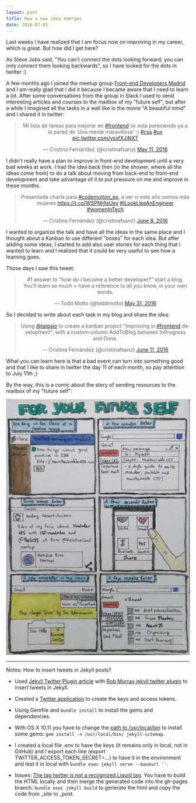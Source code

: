```yaml
---
layout: post
title: How a new idea emerges
date: 2016-07-01
---
```


Last weeks I have realized that I am focus now on improving in my career, which is great. But how did I get here?

As Steve Jobs said, "You can't connect the dots looking forward; you can only connect them looking backwards", so I have looked for the dots in twitter :)

A few months ago I joined the meetup group <a href="http://www.meetup.com/es-ES/Front-end-Developers-Madrid/">Front-end Developers Madrid</a> and I am really glad that I did it because I became aware that I need to learn a lot. After some conversations from the group in Slack I used to send interesting articles and courses to the mailbox of my "future self", but after a while I imagined all the tasks in a wall like in the movie "A beautiful mind" and I shared it in twitter:

<div class="embed twitter"><blockquote class="twitter-tweet" align="center"><p lang="es" dir="ltr">Mi lista de tareas para mejorar en <a href="https://twitter.com/hashtag/frontend?src=hash">#frontend</a> se está pareciendo ya a la pared de ‘Una mente maravillosa&#39; :) <a href="https://twitter.com/hashtag/css?src=hash">#css</a> <a href="https://twitter.com/hashtag/ux?src=hash">#ux</a> <a href="https://t.co/vssfXJiNXT">pic.twitter.com/vssfXJiNXT</a></p>&mdash; Cristina Fernández (@cristinafsanz) <a href="https://twitter.com/cristinafsanz/status/730417793389178880">May 11, 2016</a></blockquote>
<script async="" src="//platform.twitter.com/widgets.js" charset="utf-8"></script></div>

I didn't really have a plan to improve in front-end development until a very bad weeks at work. I had the idea back then (in the shower, where all the ideas come from) to do a talk about moving from back-end to front-end development and take advantage of it to put pressure on me and improve in these months.

<div class="embed twitter"><blockquote class="twitter-tweet" align="center"><p lang="es" dir="ltr">Presentada charla para <a href="https://twitter.com/hashtag/codemotion_es?src=hash">#codemotion_es</a>, a ver si este año somos más mujeres <a href="https://t.co/WSPNHIsUey">https://t.co/WSPNHIsUey</a> <a href="https://twitter.com/hashtag/ILookLikeAnEngineer?src=hash">#ILookLikeAnEngineer</a> <a href="https://twitter.com/hashtag/womenInTech?src=hash">#womenInTech</a></p>&mdash; Cristina Fernández (@cristinafsanz) <a href="https://twitter.com/cristinafsanz/status/740626334368563200">June 8, 2016</a></blockquote>
<script async="" src="//platform.twitter.com/widgets.js" charset="utf-8"></script></div>

I wanted to organize the talk and have all the ideas in the same place and I thought about a Kanban to use different "boxes" for each idea. But after adding some ideas, I started to add also user stories for each thing that I wanted to learn and I realized that it could be very useful to see how a learning goes.

Those days I saw this tweet:

<div class="embed twitter"><blockquote class="twitter-tweet" align="center"><p lang="en" dir="ltr">#1 answer to &quot;how do I become a better developer?&quot; start a blog. You&#39;ll learn so much + have a reference to all you know, in your own words.</p>&mdash; Todd Motto (@toddmotto) <a href="https://twitter.com/toddmotto/status/737766510387662848">May 31, 2016</a></blockquote>
<script async="" src="//platform.twitter.com/widgets.js" charset="utf-8"></script></div>

So I decided to write about each task in my blog and share the idea:

<div class="embed twitter"><blockquote class="twitter-tweet" align="center"><p lang="en" dir="ltr">Using <a href="https://twitter.com/taigaio">@taigaio</a> to create a kanban project &quot;Improving in <a href="https://twitter.com/hashtag/frontend?src=hash">#frontend</a> development&quot;, with a custom column AddToBlog between InProgress and Done.</p>&mdash; Cristina Fernández (@cristinafsanz) <a href="https://twitter.com/cristinafsanz/status/741586091162140672">June 11, 2016</a></blockquote>
<script async="" src="//platform.twitter.com/widgets.js" charset="utf-8"></script></div>

What you can learn here is that a bad event can turn into something good and that I like to share in twitter the day 11 of each month, so pay attention to July 11th ;)

By the way, this is a comic about the story of sending resources to the mailbox of my "future self":

<img src="../images/blog/forYourFutureSelf.jpg" alt="Your future self" />

<br>

---

Notes: How to insert tweets in Jekyll posts?

- Used <a href="http://phatblat.com/2016/01/05/jekyll-twitter-plugin.html">Jekyll Twitter Plugin article</a> with <a href="https://github.com/rob-murray/jekyll-twitter-plugin">Rob Murray jekyll twitter plugin</a> to insert tweets in Jekyll.

- Created a <a href="https://apps.twitter.com/app/new"> Twitter application</a> to create the keys and access tokens.

- Using Gemfile and `bundle install` to install the gems and dependencies.

- With OS X 10.11 you have to change the <a href="https://github.com/CocoaPods/CocoaPods/issues/3680">path to /usr/local/bin</a> to install some gems: `gem install -n /usr/local/bin/ jekyll-sitemap`. 

- I created a local file .env to have the keys (it remains only in local, not in GitHub) and I export each line (export TWITTER_ACCESS_TOKEN_SECRET=...) to have it in the environment and test it in local with `bundle exec jekyll serve --baseurl ''`.

- Issues: <a href="https://github.com/rob-murray/jekyll-twitter-plugin/issues/15">The tag twitter is not a recognized Liquid tag</a>. You have to build the HTML locally and then merge the generated code into the gh-pages branch: `bundle exec jekyll build` to generate the html and copy the code from _site to _post.

